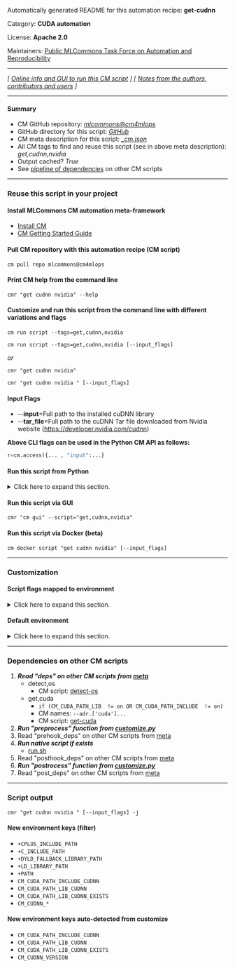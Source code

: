 Automatically generated README for this automation recipe: **get-cudnn**

Category: **CUDA automation**

License: **Apache 2.0**

Maintainers: [Public MLCommons Task Force on Automation and Reproducibility](https://github.com/mlcommons/ck/blob/master/docs/taskforce.md)

---
*[ [Online info and GUI to run this CM script](https://access.cknowledge.org/playground/?action=scripts&name=get-cudnn,d73ee19baee14df8) ] [ [Notes from the authors, contributors and users](README-extra.md) ]*

---
#### Summary

* CM GitHub repository: *[mlcommons@cm4mlops](https://github.com/mlcommons/cm4mlops/tree/dev)*
* GitHub directory for this script: *[GitHub](https://github.com/mlcommons/cm4mlops/tree/dev/script/get-cudnn)*
* CM meta description for this script: *[_cm.json](_cm.json)*
* All CM tags to find and reuse this script (see in above meta description): *get,cudnn,nvidia*
* Output cached? *True*
* See [pipeline of dependencies](#dependencies-on-other-cm-scripts) on other CM scripts


---
### Reuse this script in your project

#### Install MLCommons CM automation meta-framework

* [Install CM](https://access.cknowledge.org/playground/?action=install)
* [CM Getting Started Guide](https://github.com/mlcommons/ck/blob/master/docs/getting-started.md)

#### Pull CM repository with this automation recipe (CM script)

```cm pull repo mlcommons@cm4mlops```

#### Print CM help from the command line

````cmr "get cudnn nvidia" --help````

#### Customize and run this script from the command line with different variations and flags

`cm run script --tags=get,cudnn,nvidia`

`cm run script --tags=get,cudnn,nvidia [--input_flags]`

*or*

`cmr "get cudnn nvidia"`

`cmr "get cudnn nvidia " [--input_flags]`



#### Input Flags

* --**input**=Full path to the installed cuDNN library
* --**tar_file**=Full path to the cuDNN Tar file downloaded from Nvidia website (https://developer.nvidia.com/cudnn)

**Above CLI flags can be used in the Python CM API as follows:**

```python
r=cm.access({... , "input":...}
```
#### Run this script from Python

<details>
<summary>Click here to expand this section.</summary>

```python

import cmind

r = cmind.access({'action':'run'
                  'automation':'script',
                  'tags':'get,cudnn,nvidia'
                  'out':'con',
                  ...
                  (other input keys for this script)
                  ...
                 })

if r['return']>0:
    print (r['error'])

```

</details>


#### Run this script via GUI

```cmr "cm gui" --script="get,cudnn,nvidia"```

#### Run this script via Docker (beta)

`cm docker script "get cudnn nvidia" [--input_flags]`

___
### Customization


#### Script flags mapped to environment
<details>
<summary>Click here to expand this section.</summary>

* `--input=value`  &rarr;  `CM_INPUT=value`
* `--tar_file=value`  &rarr;  `CM_CUDNN_TAR_FILE_PATH=value`

**Above CLI flags can be used in the Python CM API as follows:**

```python
r=cm.access({... , "input":...}
```

</details>

#### Default environment

<details>
<summary>Click here to expand this section.</summary>

These keys can be updated via `--env.KEY=VALUE` or `env` dictionary in `@input.json` or using script flags.

* CM_SUDO: `sudo`
* CM_INPUT: ``

</details>

___
### Dependencies on other CM scripts


  1. ***Read "deps" on other CM scripts from [meta](https://github.com/mlcommons/cm4mlops/tree/dev/script/get-cudnn/_cm.json)***
     * detect,os
       - CM script: [detect-os](https://github.com/mlcommons/cm4mlops/tree/master/script/detect-os)
     * get,cuda
       * `if (CM_CUDA_PATH_LIB  != on OR CM_CUDA_PATH_INCLUDE  != on)`
       * CM names: `--adr.['cuda']...`
       - CM script: [get-cuda](https://github.com/mlcommons/cm4mlops/tree/master/script/get-cuda)
  1. ***Run "preprocess" function from [customize.py](https://github.com/mlcommons/cm4mlops/tree/dev/script/get-cudnn/customize.py)***
  1. Read "prehook_deps" on other CM scripts from [meta](https://github.com/mlcommons/cm4mlops/tree/dev/script/get-cudnn/_cm.json)
  1. ***Run native script if exists***
     * [run.sh](https://github.com/mlcommons/cm4mlops/tree/dev/script/get-cudnn/run.sh)
  1. Read "posthook_deps" on other CM scripts from [meta](https://github.com/mlcommons/cm4mlops/tree/dev/script/get-cudnn/_cm.json)
  1. ***Run "postrocess" function from [customize.py](https://github.com/mlcommons/cm4mlops/tree/dev/script/get-cudnn/customize.py)***
  1. Read "post_deps" on other CM scripts from [meta](https://github.com/mlcommons/cm4mlops/tree/dev/script/get-cudnn/_cm.json)

___
### Script output
`cmr "get cudnn nvidia " [--input_flags] -j`
#### New environment keys (filter)

* `+CPLUS_INCLUDE_PATH`
* `+C_INCLUDE_PATH`
* `+DYLD_FALLBACK_LIBRARY_PATH`
* `+LD_LIBRARY_PATH`
* `+PATH`
* `CM_CUDA_PATH_INCLUDE_CUDNN`
* `CM_CUDA_PATH_LIB_CUDNN`
* `CM_CUDA_PATH_LIB_CUDNN_EXISTS`
* `CM_CUDNN_*`
#### New environment keys auto-detected from customize

* `CM_CUDA_PATH_INCLUDE_CUDNN`
* `CM_CUDA_PATH_LIB_CUDNN`
* `CM_CUDA_PATH_LIB_CUDNN_EXISTS`
* `CM_CUDNN_VERSION`